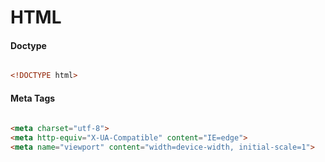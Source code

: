 HTML
====

#### Doctype

``` html

<!DOCTYPE html>

```

#### Meta Tags

``` html
	
<meta charset="utf-8">
<meta http-equiv="X-UA-Compatible" content="IE=edge">
<meta name="viewport" content="width=device-width, initial-scale=1">

```

